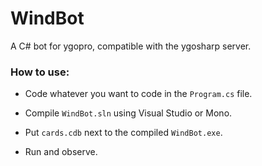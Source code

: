 # WindBot

A C# bot for ygopro, compatible with the ygosharp server.

### How to use:

* Code whatever you want to code in the `Program.cs` file.

* Compile `WindBot.sln` using Visual Studio or Mono.

* Put `cards.cdb` next to the compiled `WindBot.exe`.

* Run and observe.
